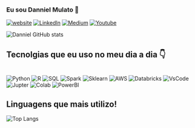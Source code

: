 
### Eu sou Danniel Mulato 👋

[![website](https://img.shields.io/badge/website-000000?style=for-the-badge&logo=About.me&logoColor=white)](www.linkedin.com/in/daniel-mulato)
[![LinkedIn](https://img.shields.io/badge/LinkedIn-0077B5?style=for-the-badge&logo=linkedin&logoColor=white)](www.linkedin.com/in/daniel-mulato)
[![Medium](https://img.shields.io/badge/Medium-12100E?style=for-the-badge&logo=medium&logoColor=white)](https://www.linkedin.com/cientista_genial)
[![Youtube](https://img.shields.io/badge/YouTube-FF0000?style=for-the-badge&logo=youtube&logoColor=white)](https://www.linkedin.com/cientista_genial)

![Danniel GitHub stats](https://github-readme-stats.vercel.app/api?username=DannielM&show_icons=true&theme=tokyonight)

## Tecnolgias que eu uso no meu dia a dia 👇
<div style="display: inline_block"><br>
	<img algn="center" alt="Python" src= "https://img.shields.io/badge/Python-3776AB?style=for-the-badge&logo=python&logoColor=white"/>
  <img algn="center" alt="R" src= "https://img.shields.io/badge/R-276DC3?style=for-the-badge&logo=r&logoColor=white"/>
	<img algn="center" alt="SQL" src= "https://img.shields.io/badge/PostgreSQL-316192?style=for-the-badge&logo=postgresql&logoColor=white"/>
	<img algn="center" alt="Spark" src= "https://img.shields.io/badge/Apache_Spark-FFFFFF?style=for-the-badge&logo=apachespark&logoColor=#E35A16"/>
  <img algn="center" alt="Sklearn" src= "https://img.shields.io/badge/scikit_learn-F7931E?style=for-the-badge&logo=scikit-learn&logoColor=white"/>
<img algn="center" alt="AWS" src= "https://img.shields.io/badge/Amazon_AWS-232F3E?style=for-the-badge&logo=amazon-aws&logoColor=white"/>
	<img algn="center" alt="Databricks" src= "https://img.shields.io/badge/Databricks-FF3621?style=for-the-badge&logo=Databricks&logoColor=white"/>
  <img algn="center" alt="VsCode" src= "https://img.shields.io/badge/VSCode-0078D4?style=for-the-badge&logo=visual%20studio%20code&logoColor=white"/>
  <img algn="center" alt="Jupter" src= "https://img.shields.io/badge/Jupyter-F37626.svg?&style=for-the-badge&logo=Jupyter&logoColor=white"/>
  <img algn="center" alt="Colab" src= "https://img.shields.io/badge/Colab-F9AB00?style=for-the-badge&logo=googlecolab&color=525252"/>
  <img algn="center" alt="PowerBI" src= "https://img.shields.io/badge/PowerBI-F2C811?style=for-the-badge&logo=Power%20BI&logoColor=white"/>
<div>

## Linguagens que mais utilizo!

![Top Langs](https://github-readme-stats.vercel.app/api/top-langs/?username=DannielM&langs_count=8)

